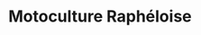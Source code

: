 ---
title: "Motoculture Raphéloise"
url: /raphele/motoculture-rapheloise/
shop: centre de jardinage
---